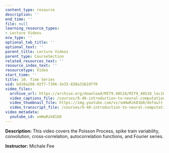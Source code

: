 ```yaml
---
content_type: resource
description: ''
end_time: ''
file: null
learning_resource_types:
- Lecture Videos
ocw_type: ''
optional_tab_title: ''
optional_text: ''
parent_title: Lecture Videos
parent_type: CourseSection
related_resources_text: ''
resource_index_text: ''
resourcetype: Video
start_time: ''
title: 10. Time Series
uid: bd10a208-92f7-7396-3e33-838a3162dff0
video_files:
  archive_url: https://archive.org/download/MIT9.40S18/MIT9_40S18_lec10_300k.mp4
  video_captions_file: /courses/9-40-introduction-to-neural-computation-spring-2018/ba6e7b0ac3775149afcd225c08f79777_smHwRzk81b0.vtt
  video_thumbnail_file: https://img.youtube.com/vi/smHwRzk81b0/default.jpg
  video_transcript_file: /courses/9-40-introduction-to-neural-computation-spring-2018/cee222bdd1b6f9851af55604eb3d9793_smHwRzk81b0.pdf
video_metadata:
  youtube_id: smHwRzk81b0
---
```


**Description:** This video covers the Poisson Process, spike train variability, convolution, cross-correlation, autocorrelation functions, and Fourier series.

**Instructor:** Michale Fee



